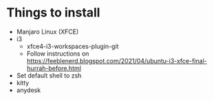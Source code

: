 # Things to install 

- Manjaro Linux (XFCE)
- i3
    - xfce4-i3-workspaces-plugin-git
    - Follow instructions on https://feeblenerd.blogspot.com/2021/04/ubuntu-i3-xfce-final-hurrah-before.html
- Set default shell to zsh
- kitty
- anydesk
